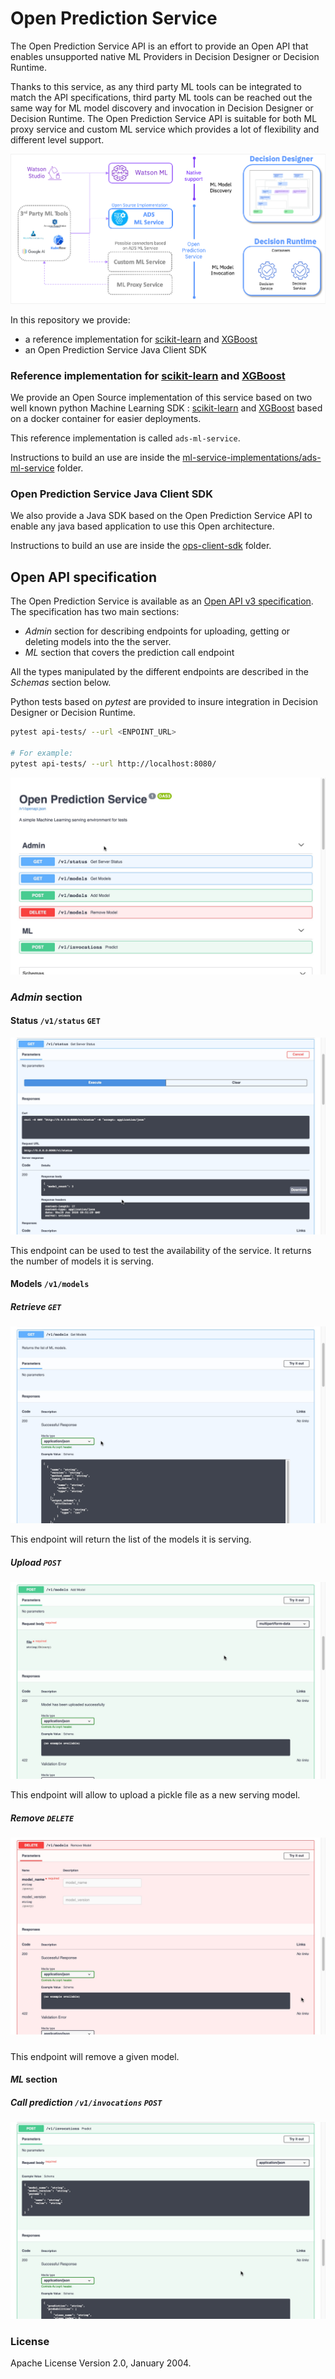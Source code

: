 # Open Prediction Service

The Open Prediction Service API is an effort to provide an Open API that enables unsupported native ML Providers in Decision Designer or Decision Runtime.

Thanks to this service, as any third party ML tools can be integrated to match the API specifications, third party ML tools can be reached out the same way for ML model discovery and invocation in Decision Designer or Decision Runtime.
The Open Prediction Service API is suitable for both ML proxy service and custom ML service which provides a lot of flexibility and different level support.

![OPS](doc/ops.png)

In this repository we provide:
- a reference implementation for [scikit-learn](https://scikit-learn.org/) and [XGBoost](https://xgboost.ai/)
- an Open Prediction Service Java Client SDK

### Reference implementation for [scikit-learn](https://scikit-learn.org/) and [XGBoost](https://xgboost.ai/)

We provide an Open Source implementation of this service based on two well known python Machine Learning SDK : [scikit-learn](https://scikit-learn.org/) and [XGBoost](https://xgboost.ai/) based on a docker container for easier deployments.

This reference implementation is called `ads-ml-service`.

Instructions to build an use are inside the [ml-service-implementations/ads-ml-service](ml-service-implementations/ads-ml-service/README.md) folder.

### Open Prediction Service Java Client SDK
We also provide a Java SDK based on the Open Prediction Service API to enable any java based application to use this Open architecture.

Instructions to build an use are inside the [ops-client-sdk](ops-client-sdk) folder.

## Open API specification

The Open Prediction Service is available as an [Open API v3 specification](open-prediction-service.json). The specification has two main sections:

- *Admin* section for describing endpoints for uploading, getting or deleting models into the the server.
- *ML* section that covers the prediction call endpoint

All the types manipulated by the different endpoints are described in the *Schemas* section below.

Python tests based on *pytest* are provided to insure integration in Decision Designer or Decision Runtime.

``` bash
pytest api-tests/ --url <ENPOINT_URL>

# For example:
pytest api-tests/ --url http://localhost:8080/
```

![OpenAPI](doc/ops-OpenApi.jpg)

### *Admin* section

#### Status `/v1/status` `GET`

![status](doc/ops-status.jpg)

This endpoint can be used to test the availability of the service. It returns the number of models it is serving.

#### Models `/v1/models`

##### Retrieve `GET` 

![ops-get-models](doc/ops-get-models.jpg)

This endpoint will return the list of the models it is serving.

##### Upload `POST`

![ops-post-models](doc/ops-post-models.jpg)

This endpoint will allow to upload a pickle file as a new serving model.

##### Remove `DELETE`

##### ![ops-delete-models](doc/ops-delete-models.jpg)

This endpoint will remove a given model.

#### *ML* section

##### Call prediction `/v1/invocations` `POST`

![ops-post-invocations](doc/ops-post-invocations.jpg)

### License
Apache License Version 2.0, January 2004.